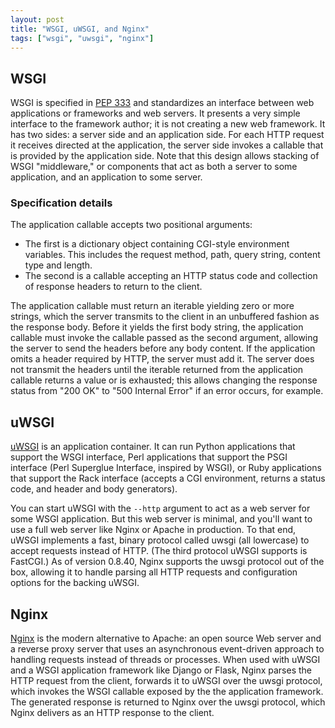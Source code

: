 ```yaml
---
layout: post
title: "WSGI, uWSGI, and Nginx"
tags: ["wsgi", "uwsgi", "nginx"]
---
```


## WSGI

WSGI is specified in [PEP 333](http://www.python.org/dev/peps/pep-0333/) and standardizes an interface between web applications or frameworks and web servers. It presents a very simple interface to the framework author; it is not creating a new web framework. It has two sides: a server side and an application side. For each HTTP request it receives directed at the application, the server side invokes a callable that is provided by the application side. Note that this design allows stacking of WSGI "middleware," or components that act as both a server to some application, and an application to some server. 

### Specification details

The application callable accepts two positional arguments:

* The first is a dictionary object containing CGI-style environment variables. This includes the request method, path, query string, content type and length.
* The second is a callable accepting an HTTP status code and collection of response headers to return to the client.

The application callable must return an iterable yielding zero or more strings, which the server transmits to the client in an unbuffered fashion as the response body. Before it yields the first body string, the application callable must invoke the callable passed as the second argument, allowing the server to send the headers before any body content. If the application omits a header required by HTTP, the server must add it. The server does not transmit the headers until the iterable returned from the application callable returns a value or is exhausted; this allows changing the response status from "200 OK" to "500 Internal Error" if an error occurs, for example.

## uWSGI

[uWSGI](http://projects.unbit.it/uwsgi/) is an application container. It can run Python applications that support the WSGI interface, Perl applications that support the PSGI interface (Perl Superglue Interface, inspired by WSGI), or Ruby applications that support the Rack interface (accepts a CGI environment, returns a status code, and header and body generators).

You can start uWSGI with the `--http` argument to act as a web server for some WSGI application. But this web server is minimal, and you'll want to use a full web server like Nginx or Apache in production. To that end, uWSGI implements a fast, binary protocol called uwsgi (all lowercase) to accept requests instead of HTTP. (The third protocol uWSGI supports is FastCGI.) As of version 0.8.40, Nginx supports the uwsgi protocol out of the box, allowing it to handle parsing all HTTP requests and configuration options for the backing uWSGI.

## Nginx

[Nginx](http://nginx.org/) is the modern alternative to Apache: an open source Web server and a reverse proxy server that uses an asynchronous event-driven approach to handling requests instead of threads or processes. When used with uWSGI and a WSGI application framework like Django or Flask, Nginx parses the HTTP request from the client, forwards it to uWSGI over the uwsgi protocol, which invokes the WSGI callable exposed by the the application framework. The generated response is returned to Nginx over the uwsgi protocol, which Nginx delivers as an HTTP response to the client.

